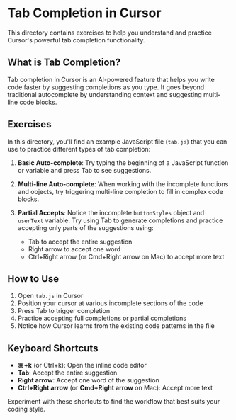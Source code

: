 # Tab Completion in Cursor

This directory contains exercises to help you understand and practice Cursor's powerful tab completion functionality.

## What is Tab Completion?

Tab completion in Cursor is an AI-powered feature that helps you write code faster by suggesting completions as you type. It goes beyond traditional autocomplete by understanding context and suggesting multi-line code blocks.

## Exercises

In this directory, you'll find an example JavaScript file (`tab.js`) that you can use to practice different types of tab completion:

1. **Basic Auto-complete**: Try typing the beginning of a JavaScript function or variable and press Tab to see suggestions.

2. **Multi-line Auto-complete**: When working with the incomplete functions and objects, try triggering multi-line completion to fill in complex code blocks.

3. **Partial Accepts**: Notice the incomplete `buttonStyles` object and `userText` variable. Try using Tab to generate completions and practice accepting only parts of the suggestions using:
   - Tab to accept the entire suggestion
   - Right arrow to accept one word
   - Ctrl+Right arrow (or Cmd+Right arrow on Mac) to accept more text

## How to Use

1. Open `tab.js` in Cursor
2. Position your cursor at various incomplete sections of the code
3. Press Tab to trigger completion
4. Practice accepting full completions or partial completions
5. Notice how Cursor learns from the existing code patterns in the file

## Keyboard Shortcuts

- **⌘+k** (or Ctrl+k): Open the inline code editor
- **Tab**: Accept the entire suggestion
- **Right arrow**: Accept one word of the suggestion
- **Ctrl+Right arrow** (or **Cmd+Right arrow** on Mac): Accept more text

Experiment with these shortcuts to find the workflow that best suits your coding style. 